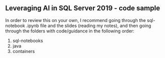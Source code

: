 ## Leveraging AI in SQL Server 2019 - code sample

In order to review this on your own, I recommend going through the sql-notebook .ipynb file and the slides (reading my notes), and then going through the folders with code/guidance in the following order:

1. sql-notebooks
1. java
1. containers

